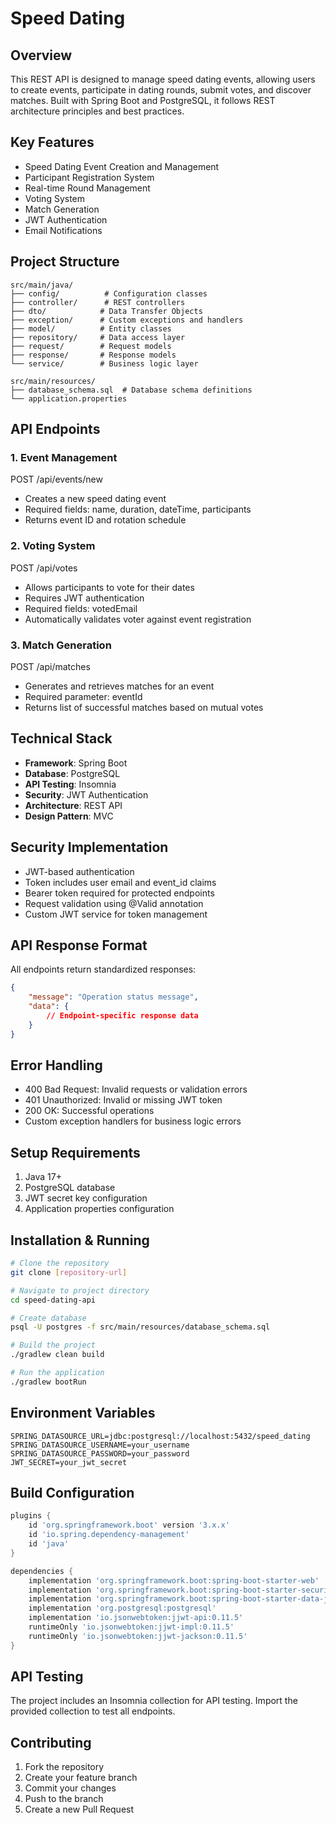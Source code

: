 # Speed Dating

## Overview
This REST API is designed to manage speed dating events, allowing users to create events, participate in dating rounds, submit votes, and discover matches. Built with Spring Boot and PostgreSQL, it follows REST architecture principles and best practices.

## Key Features
- Speed Dating Event Creation and Management
- Participant Registration System
- Real-time Round Management
- Voting System
- Match Generation
- JWT Authentication
- Email Notifications

## Project Structure
```
src/main/java/
├── config/          # Configuration classes
├── controller/      # REST controllers
├── dto/            # Data Transfer Objects
├── exception/      # Custom exceptions and handlers
├── model/          # Entity classes
├── repository/     # Data access layer
├── request/        # Request models
├── response/       # Response models
└── service/        # Business logic layer

src/main/resources/
├── database_schema.sql  # Database schema definitions
└── application.properties
```

## API Endpoints

### 1. Event Management
POST /api/events/new
- Creates a new speed dating event
- Required fields: name, duration, dateTime, participants
- Returns event ID and rotation schedule

### 2. Voting System
POST /api/votes
- Allows participants to vote for their dates
- Requires JWT authentication
- Required fields: votedEmail
- Automatically validates voter against event registration

### 3. Match Generation
POST /api/matches
- Generates and retrieves matches for an event
- Required parameter: eventId
- Returns list of successful matches based on mutual votes

## Technical Stack
- **Framework**: Spring Boot
- **Database**: PostgreSQL
- **API Testing**: Insomnia
- **Security**: JWT Authentication
- **Architecture**: REST API
- **Design Pattern**: MVC

## Security Implementation
- JWT-based authentication
- Token includes user email and event_id claims
- Bearer token required for protected endpoints
- Request validation using @Valid annotation
- Custom JWT service for token management

## API Response Format
All endpoints return standardized responses:
```json
{
    "message": "Operation status message",
    "data": {
        // Endpoint-specific response data
    }
}
```

## Error Handling
- 400 Bad Request: Invalid requests or validation errors
- 401 Unauthorized: Invalid or missing JWT token
- 200 OK: Successful operations
- Custom exception handlers for business logic errors

## Setup Requirements
1. Java 17+
2. PostgreSQL database
3. JWT secret key configuration
4. Application properties configuration

## Installation & Running
```bash
# Clone the repository
git clone [repository-url]

# Navigate to project directory
cd speed-dating-api

# Create database
psql -U postgres -f src/main/resources/database_schema.sql

# Build the project
./gradlew clean build

# Run the application
./gradlew bootRun
```

## Environment Variables
```properties
SPRING_DATASOURCE_URL=jdbc:postgresql://localhost:5432/speed_dating
SPRING_DATASOURCE_USERNAME=your_username
SPRING_DATASOURCE_PASSWORD=your_password
JWT_SECRET=your_jwt_secret
```

## Build Configuration
```groovy
plugins {
    id 'org.springframework.boot' version '3.x.x'
    id 'io.spring.dependency-management'
    id 'java'
}

dependencies {
    implementation 'org.springframework.boot:spring-boot-starter-web'
    implementation 'org.springframework.boot:spring-boot-starter-security'
    implementation 'org.springframework.boot:spring-boot-starter-data-jpa'
    implementation 'org.postgresql:postgresql'
    implementation 'io.jsonwebtoken:jjwt-api:0.11.5'
    runtimeOnly 'io.jsonwebtoken:jjwt-impl:0.11.5'
    runtimeOnly 'io.jsonwebtoken:jjwt-jackson:0.11.5'
}
```

## API Testing
The project includes an Insomnia collection for API testing. Import the provided collection to test all endpoints.

## Contributing
1. Fork the repository
2. Create your feature branch
3. Commit your changes
4. Push to the branch
5. Create a new Pull Request

